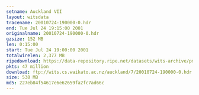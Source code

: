 ```yaml
---
setname: Auckland VII
layout: witsdata
tracename: 20010724-190000-0.hdr
end: Tue Jul 24 19:15:00 2001
originalname: 20010724-190000-0.hdr
gzsize: 152 MB
len: 0:15:00
start: Tue Jul 24 19:00:00 2001
totalwirelen: 2,377 MB
ripedownload: https://data-repository.ripe.net/datasets/wits-archive/pma/long/auck/7//20010724-190000-0.hdr.gz
pkts: 47 million
download: ftp://wits.cs.waikato.ac.nz/auckland/7/20010724-190000-0.hdr.gz
size: 538 MB
md5: 227eb84f54617e6e62659fa2fc7ad66c
---
```

